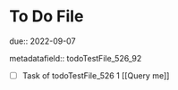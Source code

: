 # To Do File

due:: 2022-09-07

metadatafield:: todoTestFile_526_92

- [ ] Task of todoTestFile_526 1 [[Query me]]
